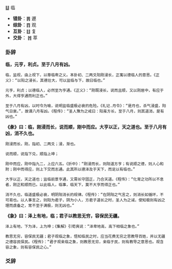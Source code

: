 ䷒ 临

+ **错卦**：䷠ 遯
+ **综卦**：䷓ 观
+ **互卦**：䷗ 复
+ **交卦**： ䷬ 萃

### 卦辞

**临，元亨，利贞。至于八月有凶。**

```
临，监视，由上视下，以尊临卑之义。本卦初、二两爻阳刚浸长，正寓以德临人的意思。《正义》：“以阳之浸长，其德壮大，可以监临与下，故曰临也。”

元亨，利贞；以德临人，必然至为亨通。《正义》：“刚既浸长，说而且顺，又以刚居中，有应于外，大得亨通而利正也。”

至于八月有凶，以时令为喻，说明监临盛极必衰的危险。《礼记.月令》：“是月也，杀气浸盛，阳气日衰。”，故谓八月有凶。《程传》：“圣人豫为之戒曰：阳虽方长，至于八月，则其道消，是有凶也。”
```

**《彖》曰：临，刚浸而长，说而顺，刚中而应。大亨以正，天之道也。至于八月有凶，消不久也。**

```
刚浸而长，刚，指初、二两爻；浸，渐也。

说而顺，说指下兑，顺指上坤；

刚中而应，刚中指九二，上应六五。《折中》：“刚浸而长，则阳道方亨；有说顺之德，则人心和附；刚中而得应，则上下交而志通。此其所以德泽及于天下，而足以有临也。”

大亨以正，天之道也；监临前景亨通，又需长守固正，乃合天道。《程传》：“化育之功所以不息者，刚正和顺而已。以此临人，临事，临天下，莫不大亨而得正也。”

消不久也，临道盛极必衰，明阴阳消长的规律。《程传》：“在阴阳之气言之，则消长如循环，不可易也。以人事言之，则阳为君子，阴为小人，方君子道长之时，圣人为之诫，使知极则有凶之理而虞备之，常不至于满极，则无凶也。”
```

**《象》曰：泽上有地，临；君子以教思无穷，容保民无疆。**

```
泽上有地，下为泽，上为坤；《集解》引荀爽说：“泽卑地高，高下相临之象也。”

教思无穷，容保民无疆；君子观临之象，悟知临民之时，应当花费无穷之思教导百姓，并以无疆之德容民保民。《程传》：“君子观亲临之象，则教思无穷，亲临于民，则有教导之意思也。观含容之象，则有容保民之心。”
```

### 爻辞